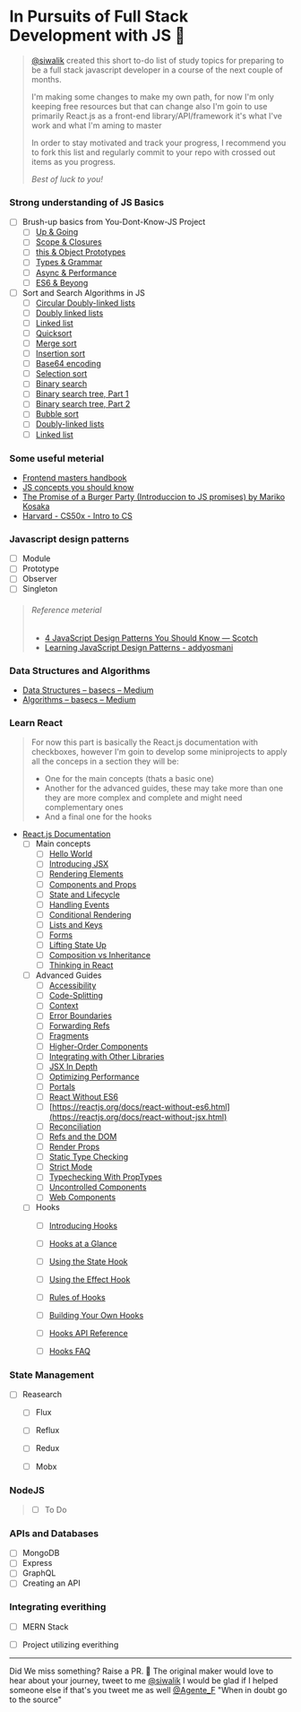 

# In Pursuits of Full Stack Development with JS 🚀
  

> [@siwalik](https://github.com/siwalikm) created this short to-do list of study topics for preparing to be a
> full stack javascript developer in a course of the next couple of
> months.
>
> I'm making some changes to make my own path, for now I'm only keeping free resources
> but that can change also I'm goin to use primarily React.js as a front-end library/API/framework
> it's what I've work and what I'm aming to master 
> 
> In order to stay motivated and track your progress, I recommend you to fork this
> list and regularly commit to your repo with crossed out items as you progress.
> 
> _Best of luck to you!_
### Strong understanding of JS Basics
- [ ] Brush-up basics from You-Dont-Know-JS Project
  - [ ] [Up & Going](https://github.com/getify/You-Dont-Know-JS/blob/master/up%20&%20going/README.md#you-dont-know-js-up--going)
  - [ ] [Scope & Closures](https://github.com/getify/You-Dont-Know-JS/blob/master/scope%20&%20closures/README.md#you-dont-know-js-scope--closures)
  - [ ] [this & Object Prototypes](https://github.com/getify/You-Dont-Know-JS/blob/master/this%20&%20object%20prototypes/README.md#you-dont-know-js-this--object-prototypes)
  - [ ] [Types & Grammar](https://github.com/getify/You-Dont-Know-JS/blob/master/types%20&%20grammar/README.md#you-dont-know-js-types--grammar)
  - [ ] [Async & Performance](https://github.com/getify/You-Dont-Know-JS/blob/master/async%20&%20performance/README.md#you-dont-know-js-async--performance)
  - [ ] [ES6 & Beyong](https://github.com/getify/You-Dont-Know-JS/blob/master/es6%20&%20beyond/README.md#you-dont-know-js-es6--beyond)

- [ ] Sort and Search Algorithms in JS
  - [ ] [Circular Doubly-linked lists](https://humanwhocodes.com/blog/2019/03/computer-science-in-javascript-circular-doubly-linked-lists/)
  - [ ] [Doubly linked lists](https://humanwhocodes.com/blog/2019/02/computer-science-in-javascript-doubly-linked-lists/)
  - [ ] [Linked list](https://humanwhocodes.com/blog/2019/01/computer-science-in-javascript-linked-list/)
  - [ ] [Quicksort](https://humanwhocodes.com/blog/2012/11/27/computer-science-in-javascript-quicksort/)
  - [ ] [Merge sort](https://humanwhocodes.com/blog/2012/10/02/computer-science-and-javascript-merge-sort/)
  - [ ] [Insertion sort](https://humanwhocodes.com/blog/2012/09/17/computer-science-in-javascript-insertion-sort/)
  - [ ] [Base64 encoding](https://humanwhocodes.com/blog/2009/12/08/computer-science-in-javascript-base64-encoding/)
  - [ ] [Selection sort](https://humanwhocodes.com/blog/2009/09/08/computer-science-in-javascript-selection-sort/)
  - [ ] [Binary search](https://humanwhocodes.com/blog/2009/09/01/computer-science-in-javascript-binary-search/)
  - [ ] [Binary search tree, Part 1](https://humanwhocodes.com/blog/2009/06/09/computer-science-in-javascript-binary-search-tree-part-1/)
  - [ ] [Binary search tree, Part 2](https://humanwhocodes.com/blog/2009/06/16/computer-science-in-javascript-binary-search-tree-part-2/)
  - [ ] [Bubble sort](https://humanwhocodes.com/blog/2009/05/26/computer-science-in-javascript-bubble-sort/)
  - [ ] [Doubly-linked lists](https://humanwhocodes.com/blog/2009/04/21/computer-science-in-javascript-doubly-linked-lists/)
  - [ ] [Linked list](https://humanwhocodes.com/blog/2009/04/13/computer-science-in-javascript-linked-list/)

### Some useful meterial
- [Frontend masters handbook](https://frontendmasters.com/books/front-end-handbook/2018/)
- [JS concepts you should know](https://medium.com/dev-bits/a-perfect-guide-for-cracking-a-javascript-interview-a-developers-perspective-23a5c0fa4d0d)
- [The Promise of a Burger Party (Introduccion to JS promises) by Mariko Kosaka](https://kosamari.com/notes/the-promise-of-a-burger-party)
- [Harvard - CS50x - Intro to CS](https://www.edx.org/course/cs50s-introduction-computer-science-harvardx-cs50x)


### Javascript design patterns
  - [ ] Module
  - [ ] Prototype
  - [ ] Observer
  - [ ] Singleton
> ###### Reference meterial
> - [4 JavaScript Design Patterns You Should Know ― Scotch](https://scotch.io/bar-talk/4-javascript-design-patterns-you-should-know)
> - [Learning JavaScript Design Patterns - addyosmani](https://addyosmani.com/resources/essentialjsdesignpatterns/book/)


### Data Structures and Algorithms  
- [Data Structures – basecs – Medium](https://medium.com/basecs/tagged/data-structures)
- [Algorithms – basecs – Medium](https://medium.com/basecs/tagged/algorithms)


### Learn React
> For now this part is basically the React.js documentation with checkboxes,
> however I'm goin to develop some miniprojects to apply all the conceps in a section
> they will be:
>
>   - One for the main concepts (thats a basic one)
>   - Another for the advanced guides, these may take more than one they are more complex and complete and might need complementary ones
>   - And a final one for the hooks

- [React.js Documentation](https://reactjs.org/docs/getting-started.html)
  - [ ] Main concepts
    - [ ] [Hello World](https://reactjs.org/docs/hello-world.html)
    - [ ] [Introducing JSX](https://reactjs.org/docs/introducing-jsx.html)
    - [ ] [Rendering Elements](https://reactjs.org/docs/rendering-elements.html)
    - [ ] [Components and Props](https://reactjs.org/docs/components-and-props.html)
    - [ ] [State and Lifecycle](https://reactjs.org/docs/state-and-lifecycle.html)
    - [ ] [Handling Events](https://reactjs.org/docs/handling-events.html)
    - [ ] [Conditional Rendering](https://reactjs.org/docs/conditional-rendering.html)
    - [ ] [Lists and Keys](https://reactjs.org/docs/lists-and-keys.html)
    - [ ] [Forms](https://reactjs.org/docs/forms.html)
    - [ ] [Lifting State Up](https://reactjs.org/docs/lifting-state-up.html)
    - [ ] [Composition vs Inheritance](https://reactjs.org/docs/composition-vs-inheritance.html)
    - [ ] [Thinking in React](https://reactjs.org/docs/thinking-in-react.html)
  - [ ] Advanced Guides
    - [ ] [Accessibility](https://reactjs.org/docs/accessibility.html)
    - [ ] [Code-Splitting](https://reactjs.org/docs/code-splitting.html)
    - [ ] [Context](https://reactjs.org/docs/context.html)
    - [ ] [Error Boundaries](https://reactjs.org/docs/error-boundaries.html)
    - [ ] [Forwarding Refs](https://reactjs.org/docs/forwarding-refs.html)
    - [ ] [Fragments](https://reactjs.org/docs/fragments.html)
    - [ ] [Higher-Order Components](https://reactjs.org/docs/higher-order-components.html)
    - [ ] [Integrating with Other Libraries](https://reactjs.org/docs/integrating-with-other-libraries.html)
    - [ ] [JSX In Depth](https://reactjs.org/docs/jsx-in-depth.html)
    - [ ] [Optimizing Performance](https://reactjs.org/docs/optimizing-performance.html)
    - [ ] [Portals](https://reactjs.org/docs/portals.html)
    - [ ] [React Without ES6](https://reactjs.org/docs/react-without-es6.html)
    - [ ] [https://reactjs.org/docs/react-without-es6.html](https://reactjs.org/docs/react-without-jsx.html)
    - [ ] [Reconciliation](https://reactjs.org/docs/reconciliation.html)
    - [ ] [Refs and the DOM](https://reactjs.org/docs/refs-and-the-dom.html)
    - [ ] [Render Props](https://reactjs.org/docs/render-props.html)
    - [ ] [Static Type Checking](https://reactjs.org/docs/static-type-checking.html)
    - [ ] [Strict Mode](https://reactjs.org/docs/strict-mode.html)
    - [ ] [Typechecking With PropTypes](https://reactjs.org/docs/typechecking-with-proptypes.html)
    - [ ] [Uncontrolled Components](https://reactjs.org/docs/uncontrolled-components.html)
    - [ ] [Web Components](https://reactjs.org/docs/web-components.html)
  - [ ] Hooks
    - [ ] [Introducing Hooks](https://reactjs.org/docs/hooks-intro.html)
    - [ ] [Hooks at a Glance](https://reactjs.org/docs/hooks-state.html)
    - [ ] [Using the State Hook](https://reactjs.org/docs/hooks-state.html)
    - [ ] [Using the Effect Hook](https://reactjs.org/docs/hooks-effect.html)
    - [ ] [Rules of Hooks](https://reactjs.org/docs/hooks-rules.html)
    - [ ] [Building Your Own Hooks](https://reactjs.org/docs/hooks-custom.html)
    - [ ] [Hooks API Reference](https://reactjs.org/docs/hooks-reference.html)
    - [ ] [Hooks FAQ](https://reactjs.org/docs/hooks-faq.html)


### State Management
- [ ] Reasearch
  - [ ] Flux
  - [ ] Reflux
  - [ ] Redux
  - [ ] Mobx


### NodeJS
> - [ ] To Do


### APIs and Databases
- [ ] MongoDB
- [ ] Express
- [ ] GraphQL
- [ ] Creating an API

### Integrating everithing
- [ ] MERN Stack
- [ ] Project utilizing everithing


----------


Did We miss something? Raise a PR. 🙌
The original maker would love to hear about your journey, tweet to me [@siwalik](https://www.twitter.com/siwalik)
I would be glad if I helped someone else if that's you tweet me as well [@Agente_F](https://twitter.com/Agente_F)
"When in doubt go to the source"